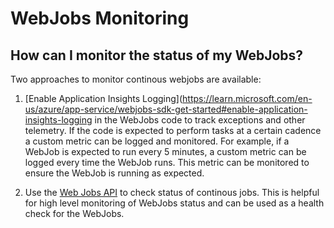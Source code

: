 ﻿# WebJobs Monitoring

## How can I monitor the status of my WebJobs?
Two approaches to monitor continous webjobs are available:

1. [Enable Application Insights Logging](https://learn.microsoft.com/en-us/azure/app-service/webjobs-sdk-get-started#enable-application-insights-logging in the WebJobs code to track exceptions and other telemetry. If the code is expected to perform tasks at a certain cadence a custom metric can be logged and monitored. For example, if a WebJob is expected to run every 5 minutes, a custom metric can be logged every time the WebJob runs. This metric can be monitored to ensure the WebJob is running as expected. 


2. Use the [Web Jobs API](https://github.com/projectkudu/kudu/wiki/WebJobs-API) to check status of continous jobs. This is helpful for high level monitoring of WebJobs status and can be used as a health check for the WebJobs. 

